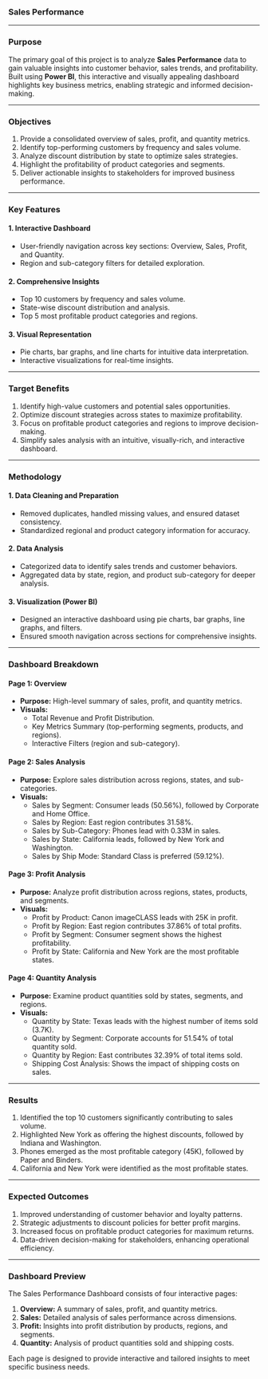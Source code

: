 ### **Sales Performance**  


---

### **Purpose**  
The primary goal of this project is to analyze **Sales Performance** data to gain valuable insights into customer behavior, sales trends, and profitability. Built using **Power BI**, this interactive and visually appealing dashboard highlights key business metrics, enabling strategic and informed decision-making.  

---

### **Objectives**  
1. Provide a consolidated overview of sales, profit, and quantity metrics.  
2. Identify top-performing customers by frequency and sales volume.  
3. Analyze discount distribution by state to optimize sales strategies.  
4. Highlight the profitability of product categories and segments.  
5. Deliver actionable insights to stakeholders for improved business performance.  

---

### **Key Features**  

#### **1. Interactive Dashboard**  
- User-friendly navigation across key sections: Overview, Sales, Profit, and Quantity.  
- Region and sub-category filters for detailed exploration.  

#### **2. Comprehensive Insights**  
- Top 10 customers by frequency and sales volume.  
- State-wise discount distribution and analysis.  
- Top 5 most profitable product categories and regions.  

#### **3. Visual Representation**  
- Pie charts, bar graphs, and line charts for intuitive data interpretation.  
- Interactive visualizations for real-time insights.  

---

### **Target Benefits**  
1. Identify high-value customers and potential sales opportunities.  
2. Optimize discount strategies across states to maximize profitability.  
3. Focus on profitable product categories and regions to improve decision-making.  
4. Simplify sales analysis with an intuitive, visually-rich, and interactive dashboard.  

---

### **Methodology**  

#### **1. Data Cleaning and Preparation**  
- Removed duplicates, handled missing values, and ensured dataset consistency.  
- Standardized regional and product category information for accuracy.  

#### **2. Data Analysis**  
- Categorized data to identify sales trends and customer behaviors.  
- Aggregated data by state, region, and product sub-category for deeper analysis.  

#### **3. Visualization (Power BI)**  
- Designed an interactive dashboard using pie charts, bar graphs, line graphs, and filters.  
- Ensured smooth navigation across sections for comprehensive insights.  

---

### **Dashboard Breakdown**  

#### **Page 1: Overview**  
- **Purpose:** High-level summary of sales, profit, and quantity metrics.  
- **Visuals:**  
  - Total Revenue and Profit Distribution.  
  - Key Metrics Summary (top-performing segments, products, and regions).  
  - Interactive Filters (region and sub-category).  

#### **Page 2: Sales Analysis**  
- **Purpose:** Explore sales distribution across regions, states, and sub-categories.  
- **Visuals:**  
  - Sales by Segment: Consumer leads (50.56%), followed by Corporate and Home Office.  
  - Sales by Region: East region contributes 31.58%.  
  - Sales by Sub-Category: Phones lead with 0.33M in sales.  
  - Sales by State: California leads, followed by New York and Washington.  
  - Sales by Ship Mode: Standard Class is preferred (59.12%).  

#### **Page 3: Profit Analysis**  
- **Purpose:** Analyze profit distribution across regions, states, products, and segments.  
- **Visuals:**  
  - Profit by Product: Canon imageCLASS leads with 25K in profit.  
  - Profit by Region: East region contributes 37.86% of total profits.  
  - Profit by Segment: Consumer segment shows the highest profitability.  
  - Profit by State: California and New York are the most profitable states.  

#### **Page 4: Quantity Analysis**  
- **Purpose:** Examine product quantities sold by states, segments, and regions.  
- **Visuals:**  
  - Quantity by State: Texas leads with the highest number of items sold (3.7K).  
  - Quantity by Segment: Corporate accounts for 51.54% of total quantity sold.  
  - Quantity by Region: East contributes 32.39% of total items sold.  
  - Shipping Cost Analysis: Shows the impact of shipping costs on sales.  

---

### **Results**  
1. Identified the top 10 customers significantly contributing to sales volume.  
2. Highlighted New York as offering the highest discounts, followed by Indiana and Washington.  
3. Phones emerged as the most profitable category (45K), followed by Paper and Binders.  
4. California and New York were identified as the most profitable states.  

---

### **Expected Outcomes**  
1. Improved understanding of customer behavior and loyalty patterns.  
2. Strategic adjustments to discount policies for better profit margins.  
3. Increased focus on profitable product categories for maximum returns.  
4. Data-driven decision-making for stakeholders, enhancing operational efficiency.  

---

### **Dashboard Preview**  
The Sales Performance Dashboard consists of four interactive pages:  

1. **Overview:** A summary of sales, profit, and quantity metrics.  
2. **Sales:** Detailed analysis of sales performance across dimensions.  
3. **Profit:** Insights into profit distribution by products, regions, and segments.  
4. **Quantity:** Analysis of product quantities sold and shipping costs.  

Each page is designed to provide interactive and tailored insights to meet specific business needs.  


